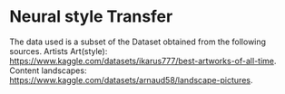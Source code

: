 # Neural style Transfer


The data used is a subset of the Dataset obtained from the following sources.
Artists Art(style): https://www.kaggle.com/datasets/ikarus777/best-artworks-of-all-time.
Content landscapes: https://www.kaggle.com/datasets/arnaud58/landscape-pictures.
